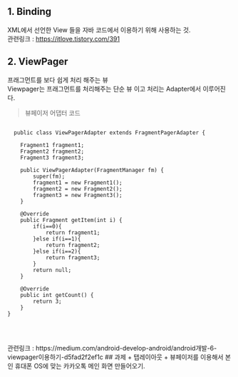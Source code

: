 ## 1. Binding
  XML에서 선언한 View 들을 자바 코드에서 이용하기 위해 사용하는 것.<br>
  관련링크 : https://itlove.tistory.com/391 <br>

## 2. ViewPager
  프래그먼트를 보다 쉽게 처리 해주는 뷰<br>
  Viewpager는 프래그먼트를 처리해주는 단순 뷰 이고 처리는 Adapter에서 이루어진다.<br>
  
  > 뷰페이저 어댑터 코드
  <pre><code>
  public class ViewPagerAdapter extends FragmentPagerAdapter {

    Fragment1 fragment1;
    Fragment2 fragment2;
    Fragment3 fragment3;

    public ViewPagerAdapter(FragmentManager fm) {
        super(fm);
        fragment1 = new Fragment1();
        fragment2 = new Fragment2();
        fragment3 = new Fragment3();
    }

    @Override
    public Fragment getItem(int i) {
        if(i==0){
            return fragment1;
        }else if(i==1){
            return fragment2;
        }else if(i==2){
            return fragment3;
        }
        return null;
    }

    @Override
    public int getCount() {
        return 3;
    }
}

  </code></pre>
  <br>
  관련링크 : https://medium.com/android-develop-android/android개발-6-viewpager이용하기-d5fad2f2ef1c
## 과제
+ 탭레이아웃 + 뷰페이저를 이용해서 본인 휴대폰 OS에 맞는 카카오톡 메인 화면 만들어오기.